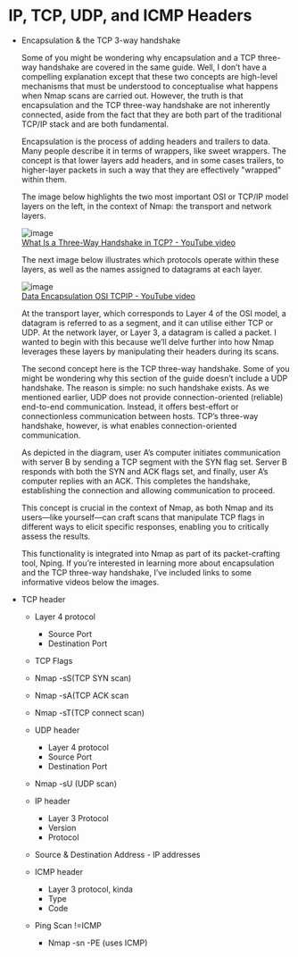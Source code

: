 # IP, TCP, UDP, and ICMP Headers
- Encapsulation & the TCP 3-way handshake

  Some of you might be wondering why encapsulation and a TCP three-way handshake are covered in the same guide. Well, I don’t have a compelling explanation except that these two concepts are high-level mechanisms that must be understood to conceptualise what happens when Nmap scans are carried out. However, the truth is that encapsulation and the TCP three-way handshake are not inherently connected, aside from the fact that they are both part of the traditional TCP/IP stack and are both fundamental.

  Encapsulation is the process of adding headers and trailers to data. Many people describe it in terms of wrappers, like sweet wrappers. The concept is that lower layers add headers, and in some cases trailers, to higher-layer packets in such a way that they are effectively "wrapped" within them.

  The image below highlights the two most important OSI or TCP/IP model layers on the left, in the context of Nmap: the transport and network layers.

  ![image](https://github.com/user-attachments/assets/4fe0b0b7-5549-4222-bf90-30726c17ecc7)<br>
  [What Is a Three-Way Handshake in TCP? - YouTube video](https://www.youtube.com/watch?v=LyDqA-dAPW4)

  The next image below illustrates which protocols operate within these layers, as well as the names assigned to datagrams at each layer.

  ![image](https://github.com/user-attachments/assets/912bd24b-74df-42cb-a219-2df98f272b0b)<br>
  [Data Encapsulation OSI TCPIP - YouTube video](https://www.youtube.com/watch?v=xaKvGnnuYmk)

  At the transport layer, which corresponds to Layer 4 of the OSI model, a datagram is referred to as a segment, and it can utilise either TCP or UDP. At the network layer, or Layer 3, a datagram is called a packet. I wanted to begin with this because we’ll delve further into how Nmap leverages these layers by manipulating their headers during its scans.

  The second concept here is the TCP three-way handshake. Some of you might be wondering why this section of the guide doesn’t include a UDP handshake. The reason is simple: no such handshake exists. As we mentioned earlier, UDP does not provide connection-oriented (reliable) end-to-end communication. Instead, it offers best-effort or connectionless communication between hosts. TCP’s three-way handshake, however, is what enables connection-oriented communication.

  As depicted in the diagram, user A’s computer initiates communication with server B by sending a TCP segment with the SYN flag set. Server B responds with both the SYN and ACK flags set, and finally, user A’s computer replies with an ACK. This completes the handshake, establishing the connection and allowing communication to proceed.

  This concept is crucial in the context of Nmap, as both Nmap and its users—like yourself—can craft scans that manipulate TCP flags in different ways to elicit specific responses, enabling you to critically assess the results.

  This functionality is integrated into Nmap as part of its packet-crafting tool, Nping. If you’re interested in learning more about encapsulation and the TCP three-way handshake, I’ve included links to some informative videos below the images.

- TCP header
    - Layer 4 protocol
      - Source Port
      - Destination Port
    - TCP Flags
     - Nmap -sS(TCP SYN scan)
     - Nmap -sA(TCP ACK scan
     - Nmap -sT(TCP connect scan)


    - UDP header
      - Layer 4 protocol
      - Source Port
      - Destination Port
    - Nmap -sU (UDP scan)


    - IP header
      - Layer 3 Protocol
      - Version
      - Protocol
    - Source & Destination Address - IP addresses


    - ICMP header
      - Layer 3 protocol, kinda
      - Type
      - Code
    - Ping Scan !=ICMP
      - Nmap -sn -PE (uses ICMP)
